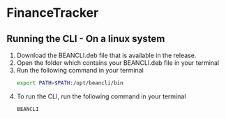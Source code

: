 # FinanceTracker

## Running the CLI - On a linux system
1. Download the BEANCLI.deb file that is available in the release.
2. Open the folder which contains your BEANCLI.deb file in your terminal
3. Run the following command in your terminal
    ```sh
    export PATH=$PATH:/opt/beancli/bin
    ```
4. To run the CLI, run the following command in your terminal
    ```sh
    BEANCLI
    ```
